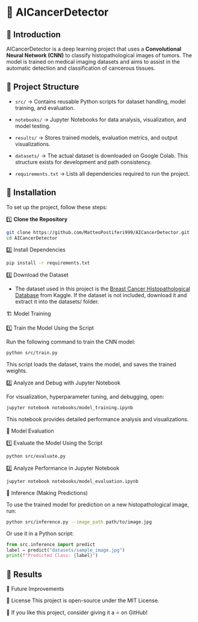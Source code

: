 # 🧬 AICancerDetector

## 📌 Introduction
AICancerDetector is a deep learning project that uses a **Convolutional Neural Network (CNN)** to classify histopathological images of tumors. The model is trained on medical imaging datasets and aims to assist in the automatic detection and classification of cancerous tissues.

## 📂 Project Structure
- `src/` → Contains reusable Python scripts for dataset handling, model training, and evaluation.
- `notebooks/` → Jupyter Notebooks for data analysis, visualization, and model testing.
- `results/` → Stores trained models, evaluation metrics, and output visualizations.
- `datasets/` → The actual dataset is downloaded on Google Colab. This structure exists for development and path consistency.

- `requirements.txt` → Lists all dependencies required to run the project.

## 🚀 Installation
To set up the project, follow these steps:

1️⃣ **Clone the Repository**  
```bash
git clone https://github.com/MatteoPostiferi999/AICancerDetector.git
cd AICancerDetector
```

2️⃣ Install Dependencies
```bash
pip install -r requirements.txt
``` 

3️⃣ Download the Dataset 
- The dataset used in this project is the [Breast Cancer Histopathological Database](https://www.kaggle.com/paultimothymooney/breast-histopathology-images) from Kaggle.
If the dataset is not included, download it  and extract it into the datasets/ folder.

  
🏗 Model Training

1️⃣ Train the Model Using the Script

Run the following command to train the CNN model:
```bash
python src/train.py
```
This script loads the dataset, trains the model, and saves the trained weights.


2️⃣ Analyze and Debug with Jupyter Notebook

For visualization, hyperparameter tuning, and debugging, open:

```bash
jupyter notebook notebooks/model_training.ipynb
```
This notebook provides detailed performance analysis and visualizations.





🔬 Model Evaluation

1️⃣ Evaluate the Model Using the Script

```bash
python src/evaluate.py
```
2️⃣ Analyze Performance in Jupyter Notebook

```bash
jupyter notebook notebooks/model_evaluation.ipynb
```

🤖 Inference (Making Predictions)

To use the trained model for prediction on a new histopathological image, run:

```bash
python src/inference.py --image_path path/to/image.jpg
```
Or use it in a Python script:

```python
from src.inference import predict
label = predict("datasets/sample_image.jpg")
print(f"Predicted Class: {label}")
```

## 📝 Results


🚀 Future Improvements


📜 License
This project is open-source under the MIT License.


🌟 If you like this project, consider giving it a ⭐ on GitHub!


